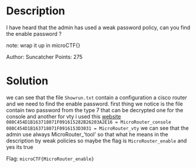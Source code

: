 # Description

I have heard that the admin has used a weak password policy, can you find the enable password ?

note: wrap it up in microCTF{}

Author: Suncatcher
Points: 275

# Solution
we can see that the file `Showrun.txt` contain a configuration a cisco router and we need to find the enable password.
first thing we notice is the file contain two password from the type 7 that can be decrypted
one for the console and another for vty i used this [website](https://packetlife.net/toolbox/type7/)
`080C454D1B163718071F091615282B26203A2E16 = MicroRouter_console`
`080C454D1B163718071F0916153D3031 = MicroRouter_vty`
 we can see that the admin use always MicroRouter_'tool' so that what he means in the description by weak policies so maybe the flag is `MicroRouter_enable`
 and yes its true

Flag: `microCTF{MicroRouter_enable}`

